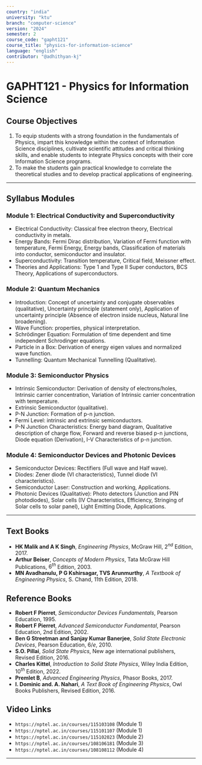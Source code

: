 ```yaml
---
country: "india"
university: "ktu"
branch: "computer-science"
version: "2024"
semester: 2
course_code: "gapht121"
course_title: "physics-for-information-science"
language: "english"
contributor: "@adhithyan-kj"
---
```


# GAPHT121 - Physics for Information Science

## Course Objectives
1. To equip students with a strong foundation in the fundamentals of Physics, impart this knowledge within the context of Information Science disciplines, cultivate scientific attitudes and critical thinking skills, and enable students to integrate Physics concepts with their core Information Science programs.
2. To make the students gain practical knowledge to correlate the theoretical studies and to develop practical applications of engineering.

---
## Syllabus Modules

### Module 1: Electrical Conductivity and Superconductivity
- Electrical Conductivity: Classical free electron theory, Electrical conductivity in metals.
- Energy Bands: Fermi Dirac distribution, Variation of Fermi function with temperature, Fermi Energy, Energy bands, Classification of materials into conductor, semiconductor and insulator.
- Superconductivity: Transition temperature, Critical field, Meissner effect.
- Theories and Applications: Type 1 and Type II Super conductors, BCS Theory, Applications of superconductors.

### Module 2: Quantum Mechanics
- Introduction: Concept of uncertainty and conjugate observables (qualitative), Uncertainty principle (statement only), Application of uncertainty principle (Absence of electron inside nucleus, Natural line broadening).
- Wave Function: properties, physical interpretation.
- Schrödinger Equation: Formulation of time dependent and time independent Schrodinger equations.
- Particle in a Box: Derivation of energy eigen values and normalized wave function.
- Tunnelling: Quantum Mechanical Tunnelling (Qualitative).

### Module 3: Semiconductor Physics
- Intrinsic Semiconductor: Derivation of density of electrons/holes, Intrinsic carrier concentration, Variation of Intrinsic carrier concentration with temperature.
- Extrinsic Semiconductor (qualitative).
- P-N Junction: Formation of p-n junction.
- Fermi Level: intrinsic and extrinsic semiconductors.
- P-N Junction Characteristics: Energy band diagram, Qualitative description of charge flow, Forward and reverse biased p-n junctions, Diode equation (Derivation), I-V Characteristics of p-n junction.

### Module 4: Semiconductor Devices and Photonic Devices
- Semiconductor Devices: Rectifiers (Full wave and Half wave).
- Diodes: Zener diode (VI characteristics), Tunnel diode (VI characteristics).
- Semiconductor Laser: Construction and working, Applications.
- Photonic Devices (Qualitative): Photo detectors (Junction and PIN photodiodes), Solar cells (IV Characteristics, Efficiency, Stringing of Solar cells to solar panel), Light Emitting Diode, Applications.

---
## Text Books
- **HK Malik and A K Singh**, *Engineering Physics*, McGraw Hill, $2^{nd}$ Edition, 2017.
- **Arthur Beiser**, *Concepts of Modern Physics*, Tata McGraw Hill Publications, $6^{th}$ Edition, 2003.
- **MN Avadhanulu, P G Kshirsagar, TVS Arunmurthy**, *A Textbook of Engineering Physics*, S. Chand, 11th Edition, 2018.

## Reference Books
- **Robert F Pierret**, *Semiconductor Devices Fundamentals*, Pearson Education, 1995.
- **Robert F Pierret**, *Advanced Semiconductor Fundamental*, Pearson Education, 2nd Edition, 2002.
- **Ben G Streetman and Sanjay Kumar Banerjee**, *Solid State Electronic Devices*, Pearson Education, $6/e$, 2010.
- **S.O. Pillai**, *Solid State Physics*, New age international publishers, Revised Edition, 2016.
- **Charles Kittel**, *Introduction to Solid State Physics*, Wiley India Edition, $10^{th}$ Edition, 2022.
- **Premlet B**, *Advanced Engineering Physics*, Phasor Books, 2017.
- **I. Dominic and. A. Nahari**, *A Text Book of Engineering Physics*, Owl Books Publishers, Revised Edition, 2016.

## Video Links
- `https://nptel.ac.in/courses/115103108` (Module 1)
- `https://nptel.ac.in/courses/115101107` (Module 1)
- `https://nptel.ac.in/courses/115102023` (Module 2)
- `https://nptel.ac.in/courses/108106181` (Module 3)
- `https://nptel.ac.in/courses/108108112` (Module 4)

---